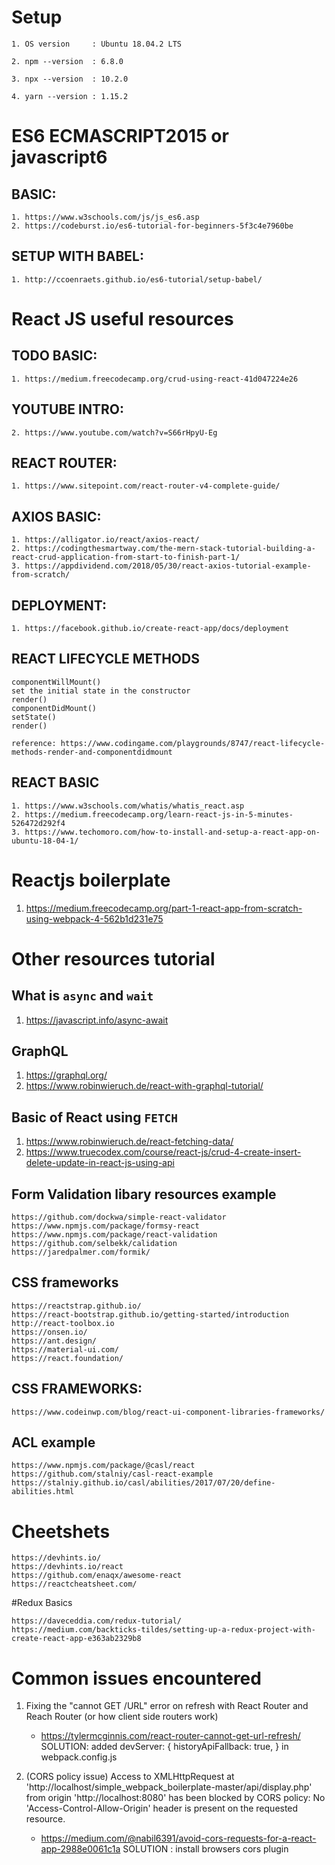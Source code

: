 # Setup
```
1. OS version     : Ubuntu 18.04.2 LTS

2. npm --version  : 6.8.0

3. npx --version  : 10.2.0

4. yarn --version : 1.15.2
```

# ES6 ECMASCRIPT2015 or javascript6
## BASIC:
	1. https://www.w3schools.com/js/js_es6.asp
	2. https://codeburst.io/es6-tutorial-for-beginners-5f3c4e7960be

## SETUP WITH BABEL:
	1. http://ccoenraets.github.io/es6-tutorial/setup-babel/

# React JS useful resources

## TODO BASIC: 
	1. https://medium.freecodecamp.org/crud-using-react-41d047224e26

## YOUTUBE INTRO: 
	2. https://www.youtube.com/watch?v=S66rHpyU-Eg

## REACT ROUTER:
	1. https://www.sitepoint.com/react-router-v4-complete-guide/
	
## AXIOS BASIC:
	1. https://alligator.io/react/axios-react/
	2. https://codingthesmartway.com/the-mern-stack-tutorial-building-a-react-crud-application-from-start-to-finish-part-1/
	3. https://appdividend.com/2018/05/30/react-axios-tutorial-example-from-scratch/

## DEPLOYMENT:
	1. https://facebook.github.io/create-react-app/docs/deployment

## REACT LIFECYCLE METHODS

```
componentWillMount()
set the initial state in the constructor
render()
componentDidMount()
setState()
render()

reference: https://www.codingame.com/playgrounds/8747/react-lifecycle-methods-render-and-componentdidmount
```

## REACT BASIC
	1. https://www.w3schools.com/whatis/whatis_react.asp
	2. https://medium.freecodecamp.org/learn-react-js-in-5-minutes-526472d292f4
	3. https://www.techomoro.com/how-to-install-and-setup-a-react-app-on-ubuntu-18-04-1/


# Reactjs boilerplate
1. https://medium.freecodecamp.org/part-1-react-app-from-scratch-using-webpack-4-562b1d231e75

# Other resources tutorial

## What is `async` and `wait`
1. https://javascript.info/async-await

## GraphQL
1. https://graphql.org/ 
2. https://www.robinwieruch.de/react-with-graphql-tutorial/

## Basic of React using `FETCH`
1. https://www.robinwieruch.de/react-fetching-data/
2. https://www.truecodex.com/course/react-js/crud-4-create-insert-delete-update-in-react-js-using-api


## Form Validation libary resources example
```
https://github.com/dockwa/simple-react-validator
https://www.npmjs.com/package/formsy-react
https://www.npmjs.com/package/react-validation
https://github.com/selbekk/calidation
https://jaredpalmer.com/formik/
```

## CSS frameworks
```
https://reactstrap.github.io/
https://react-bootstrap.github.io/getting-started/introduction
http://react-toolbox.io
https://onsen.io/
https://ant.design/
https://material-ui.com/
https://react.foundation/
```

## CSS FRAMEWORKS: 
```
https://www.codeinwp.com/blog/react-ui-component-libraries-frameworks/
```
## ACL example
```
https://www.npmjs.com/package/@casl/react
https://github.com/stalniy/casl-react-example
https://stalniy.github.io/casl/abilities/2017/07/20/define-abilities.html
```
# Cheetshets
```
https://devhints.io/
https://devhints.io/react
https://github.com/enaqx/awesome-react
https://reactcheatsheet.com/
```

#Redux Basics
```
https://daveceddia.com/redux-tutorial/
https://medium.com/backticks-tildes/setting-up-a-redux-project-with-create-react-app-e363ab2329b8
```

# Common issues encountered

1. Fixing the "cannot GET /URL" error on refresh with React Router and Reach Router (or how client side routers work)
 	- https://tylermcginnis.com/react-router-cannot-get-url-refresh/
 	SOLUTION: added devServer: { historyApiFallback: true, } in webpack.config.js

2. (CORS policy issue) Access to XMLHttpRequest at 'http://localhost/simple_webpack_boilerplate-master/api/display.php' from origin 'http://localhost:8080' has been blocked by CORS policy: No 'Access-Control-Allow-Origin' header is present on the requested resource.
 	- https://medium.com/@nabil6391/avoid-cors-requests-for-a-react-app-2988e0061c1a
 	SOLUTION : install browsers cors plugin
